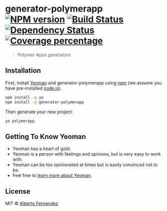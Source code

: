 # generator-polymerapp [![NPM version][npm-image]][npm-url] [![Build Status][travis-image]][travis-url] [![Dependency Status][daviddm-image]][daviddm-url] [![Coverage percentage][coveralls-image]][coveralls-url]
> Polymer Apps generators

## Installation

First, install [Yeoman](http://yeoman.io) and generator-polymerapp using [npm](https://www.npmjs.com/) (we assume you have pre-installed [node.js](https://nodejs.org/)).

```bash
npm install -g yo
npm install -g generator-polymerapp
```

Then generate your new project:

```bash
yo polymerapp
```

## Getting To Know Yeoman

 * Yeoman has a heart of gold.
 * Yeoman is a person with feelings and opinions, but is very easy to work with.
 * Yeoman can be too opinionated at times but is easily convinced not to be.
 * Feel free to [learn more about Yeoman](http://yeoman.io/).

## License

MIT © [Alberto Fernandez](http://onlythepixel.com)


[npm-image]: https://badge.fury.io/js/generator-polymerapp.svg
[npm-url]: https://npmjs.org/package/generator-polymerapp
[travis-image]: https://travis-ci.org/AlbertoFdzM/generator-polymerapp.svg?branch=master
[travis-url]: https://travis-ci.org/AlbertoFdzM/generator-polymerapp
[daviddm-image]: https://david-dm.org/AlbertoFdzM/generator-polymerapp.svg?theme=shields.io
[daviddm-url]: https://david-dm.org/AlbertoFdzM/generator-polymerapp
[coveralls-image]: https://coveralls.io/repos/AlbertoFdzM/generator-polymerapp/badge.svg
[coveralls-url]: https://coveralls.io/r/AlbertoFdzM/generator-polymerapp
